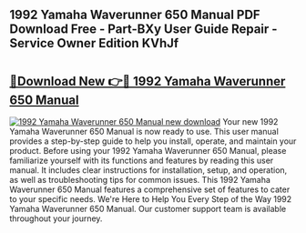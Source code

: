 ## 1992 Yamaha Waverunner 650 Manual PDF Download Free - Part-BXy User Guide Repair - Service Owner Edition KVhJf

# <h2><a href="http://bc50867.oget.top/?id=1992+Yamaha+Waverunner+650+Manual">🔗Download New 👉🔴 1992 Yamaha Waverunner 650 Manual</a></h2>

[![1992 Yamaha Waverunner 650 Manual new download](https://i.imgur.com/5g1atiW.png)](http://bc50867.oget.top/?id=1992+Yamaha+Waverunner+650+Manual)
Your new 1992 Yamaha Waverunner 650 Manual is now ready to use. This user manual provides a step-by-step guide to help you install, operate, and maintain your product. Before using your 1992 Yamaha Waverunner 650 Manual, please familiarize yourself with its functions and features by reading this user manual. It includes clear instructions for installation, setup, and operation, as well as troubleshooting tips for common issues. This 1992 Yamaha Waverunner 650 Manual features a comprehensive set of features to cater to your specific needs. We're Here to Help You Every Step of the Way 1992 Yamaha Waverunner 650 Manual. Our customer support team is available throughout your journey.
